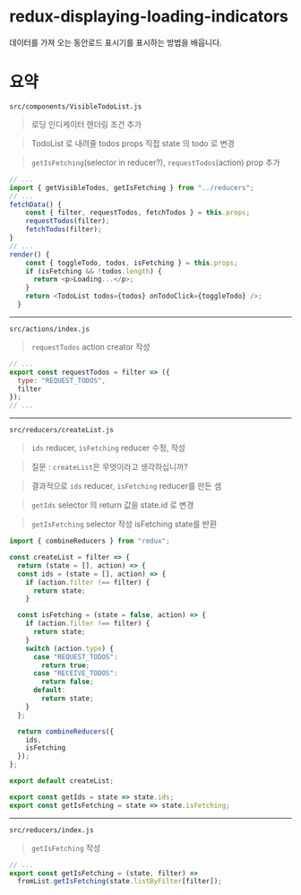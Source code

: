 # redux-displaying-loading-indicators

데이터를 가져 오는 동안로드 표시기를 표시하는 방법을 배웁니다.

# 요약

`src/components/VisibleTodoList.js`

> 로딩 인디케이터 렌더링 조건 추가

> TodoList 로 내려줄 todos props 직접 state 의 todo 로 변경

> `getIsFetching`(selector in reducer?), `requestTodos`(action) prop 추가

```js
// ...
import { getVisibleTodos, getIsFetching } from "../reducers";
// ...
fetchData() {
    const { filter, requestTodos, fetchTodos } = this.props;
    requestTodos(filter);
    fetchTodos(filter);
}
// ...
render() {
    const { toggleTodo, todos, isFetching } = this.props;
    if (isFetching && !todos.length) {
      return <p>Loading...</p>;
    }
    return <TodoList todos={todos} onTodoClick={toggleTodo} />;
  }
```

---

`src/actions/index.js`

> `requestTodos` action creator 작성

```js
// ...
export const requestTodos = filter => ({
  type: "REQUEST_TODOS",
  filter
});
// ...
```

---

`src/reducers/createList.js`

> `ids` reducer, `isFetching` reducer 수정, 작성

> 질문 : `createList`은 무엇이라고 생각하십니까?

> 결과적으로 `ids` reducer, `isFetching` reducer를 만든 셈

> `getIds` selector 의 return 값을 state.id 로 변경

> `getIsFetching` selector 작성 isFetching state를 반환

```js
import { combineReducers } from "redux";

const createList = filter => {
  return (state = [], action) => {
  const ids = (state = [], action) => {
    if (action.filter !== filter) {
      return state;
    }

  const isFetching = (state = false, action) => {
    if (action.filter !== filter) {
      return state;
    }
    switch (action.type) {
      case "REQUEST_TODOS":
        return true;
      case "RECEIVE_TODOS":
        return false;
      default:
        return state;
    }
  };

  return combineReducers({
    ids,
    isFetching
  });
};

export default createList;

export const getIds = state => state.ids;
export const getIsFetching = state => state.isFetching;
```

---

`src/reducers/index.js`

> `getIsFetching` 작성

```js
// ...
export const getIsFetching = (state, filter) =>
  fromList.getIsFetching(state.listByFilter[filter]);
```
